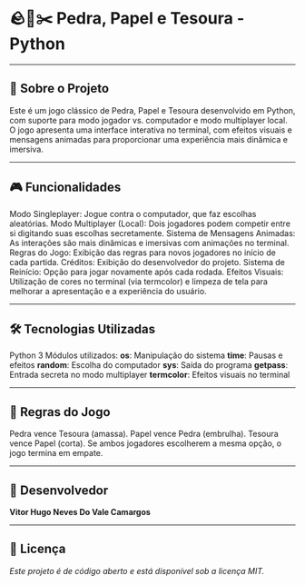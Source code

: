 # 🪨📜✂️ Pedra, Papel e Tesoura - Python

---

## 📌 Sobre o Projeto
Este é um jogo clássico de Pedra, Papel e Tesoura desenvolvido em Python, com suporte para modo jogador vs. computador e modo multiplayer local. O jogo apresenta uma interface interativa no terminal, com efeitos visuais e mensagens animadas para proporcionar uma experiência mais dinâmica e imersiva.

---

## 🎮 Funcionalidades
Modo Singleplayer: Jogue contra o computador, que faz escolhas aleatórias.
Modo Multiplayer (Local): Dois jogadores podem competir entre si digitando suas escolhas secretamente.
Sistema de Mensagens Animadas: As interações são mais dinâmicas e imersivas com animações no terminal.
Regras do Jogo: Exibição das regras para novos jogadores no início de cada partida.
Créditos: Exibição do desenvolvedor do projeto.
Sistema de Reinício: Opção para jogar novamente após cada rodada.
Efeitos Visuais: Utilização de cores no terminal (via termcolor) e limpeza de tela para melhorar a apresentação e a experiência do usuário.

---

## 🛠 Tecnologias Utilizadas
Python 3
Módulos utilizados:
**os**: Manipulação do sistema
**time**: Pausas e efeitos
**random**: Escolha do computador
**sys**: Saída do programa
**getpass**: Entrada secreta no modo multiplayer
**termcolor**: Efeitos visuais no terminal

---

## 📜 Regras do Jogo
Pedra vence Tesoura (amassa).
Papel vence Pedra (embrulha).
Tesoura vence Papel (corta).
Se ambos jogadores escolherem a mesma opção, o jogo termina em empate.

---

## 📌 Desenvolvedor
**Vitor Hugo Neves Do Vale Camargos**

---

## 📜 Licença
*Este projeto é de código aberto e está disponível sob a licença MIT.*
